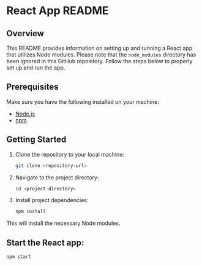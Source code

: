 # React App README

## Overview

This README provides information on setting up and running a React app that utilizes Node modules. Please note that the `node_modules` directory has been ignored in this GitHub repository. Follow the steps below to properly set up and run the app.

## Prerequisites

Make sure you have the following installed on your machine:

- [Node.js](https://nodejs.org/)
- [npm](https://www.npmjs.com/)

## Getting Started

1. Clone the repository to your local machine:

   ```bash
   git clone <repository-url>
   
2. Navigate to the project directory:
      ```bash
      cd <project-directory>

4. Install project dependencies:

   ```bash
   npm install

   
This will install the necessary Node modules.

## Start the React app:

 ```bash
 npm start
